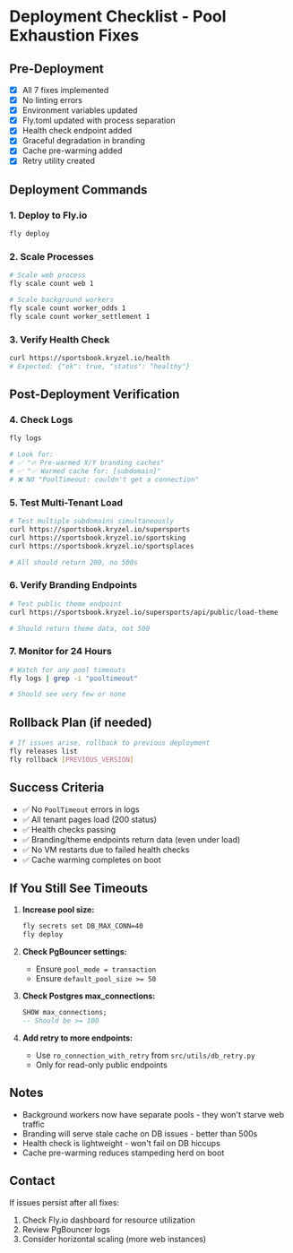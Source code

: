 # Deployment Checklist - Pool Exhaustion Fixes

## Pre-Deployment

- [x] All 7 fixes implemented
- [x] No linting errors
- [x] Environment variables updated
- [x] Fly.toml updated with process separation
- [x] Health check endpoint added
- [x] Graceful degradation in branding
- [x] Cache pre-warming added
- [x] Retry utility created

## Deployment Commands

### 1. Deploy to Fly.io
```bash
fly deploy
```

### 2. Scale Processes
```bash
# Scale web process
fly scale count web 1

# Scale background workers
fly scale count worker_odds 1
fly scale count worker_settlement 1
```

### 3. Verify Health Check
```bash
curl https://sportsbook.kryzel.io/health
# Expected: {"ok": true, "status": "healthy"}
```

## Post-Deployment Verification

### 4. Check Logs
```bash
fly logs

# Look for:
# ✅ "🔥 Pre-warmed X/Y branding caches"
# ✅ "✅ Warmed cache for: [subdomain]"
# ❌ NO "PoolTimeout: couldn't get a connection"
```

### 5. Test Multi-Tenant Load
```bash
# Test multiple subdomains simultaneously
curl https://sportsbook.kryzel.io/supersports
curl https://sportsbook.kryzel.io/sportsking
curl https://sportsbook.kryzel.io/sportsplaces

# All should return 200, no 500s
```

### 6. Verify Branding Endpoints
```bash
# Test public theme endpoint
curl https://sportsbook.kryzel.io/supersports/api/public/load-theme

# Should return theme data, not 500
```

### 7. Monitor for 24 Hours
```bash
# Watch for any pool timeouts
fly logs | grep -i "pooltimeout"

# Should see very few or none
```

## Rollback Plan (if needed)

```bash
# If issues arise, rollback to previous deployment
fly releases list
fly rollback [PREVIOUS_VERSION]
```

## Success Criteria

- ✅ No `PoolTimeout` errors in logs
- ✅ All tenant pages load (200 status)
- ✅ Health checks passing
- ✅ Branding/theme endpoints return data (even under load)
- ✅ No VM restarts due to failed health checks
- ✅ Cache warming completes on boot

## If You Still See Timeouts

1. **Increase pool size:**
   ```bash
   fly secrets set DB_MAX_CONN=40
   fly deploy
   ```

2. **Check PgBouncer settings:**
   - Ensure `pool_mode = transaction`
   - Ensure `default_pool_size >= 50`

3. **Check Postgres max_connections:**
   ```sql
   SHOW max_connections;
   -- Should be >= 100
   ```

4. **Add retry to more endpoints:**
   - Use `ro_connection_with_retry` from `src/utils/db_retry.py`
   - Only for read-only public endpoints

## Notes

- Background workers now have separate pools - they won't starve web traffic
- Branding will serve stale cache on DB issues - better than 500s
- Health check is lightweight - won't fail on DB hiccups
- Cache pre-warming reduces stampeding herd on boot

## Contact

If issues persist after all fixes:
1. Check Fly.io dashboard for resource utilization
2. Review PgBouncer logs
3. Consider horizontal scaling (more web instances)

